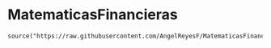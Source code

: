 # MatematicasFinancieras
```
source("https://raw.githubusercontent.com/AngelReyesF/MatematicasFinancieras/refs/heads/main/FormulasInteresSimple.R")
```
